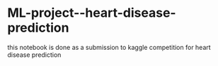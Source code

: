 # ML-project--heart-disease-prediction
this notebook is done as a submission to kaggle competition for heart disease prediction
